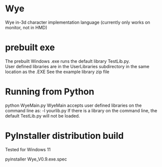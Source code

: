 # Wye
Wye in-3d character implementation language
(currently only works on monitor, not in HMD)

# prebuilt exe
The prebuilt Windows .exe runs the default library TestLib.py.  
User defined libraries are in the UserLibraries subdirectory in the same location as the .EXE
See the example library zip file

# Running from Python
python WyeMain.py
WyeMain accepts user defined libraries on the command line as: -l yourlib.py
If there is a library on the command line, the default TestLib.py will not be loaded.

# PyInstaller distribution build
Tested for Windows 11

pyinstaller Wye_V0.9.exe.spec